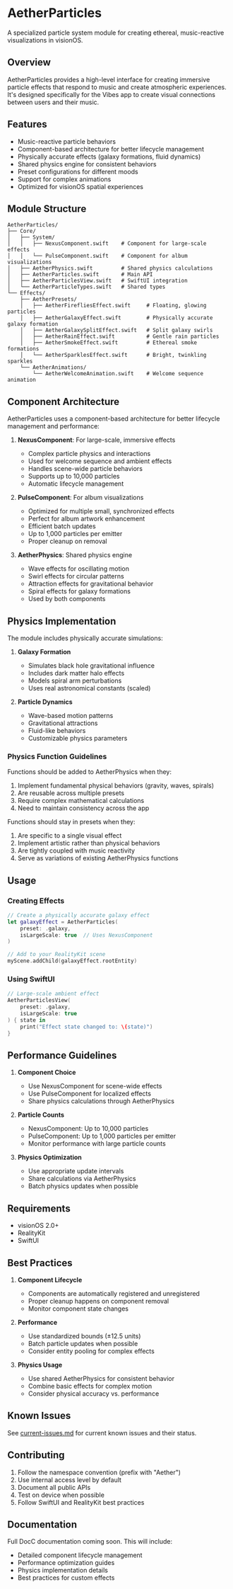 # AetherParticles

A specialized particle system module for creating ethereal, music-reactive visualizations in visionOS.

## Overview

AetherParticles provides a high-level interface for creating immersive particle effects that respond to music and create atmospheric experiences. It's designed specifically for the Vibes app to create visual connections between users and their music.

## Features

- Music-reactive particle behaviors
- Component-based architecture for better lifecycle management
- Physically accurate effects (galaxy formations, fluid dynamics)
- Shared physics engine for consistent behaviors
- Preset configurations for different moods
- Support for complex animations
- Optimized for visionOS spatial experiences

## Module Structure

```
AetherParticles/
├── Core/
│   ├── System/
│   │   ├── NexusComponent.swift    # Component for large-scale effects
│   │   └── PulseComponent.swift    # Component for album visualizations
│   ├── AetherPhysics.swift         # Shared physics calculations
│   ├── AetherParticles.swift       # Main API
│   ├── AetherParticlesView.swift   # SwiftUI integration
│   └── AetherParticleTypes.swift   # Shared types
└── Effects/
    ├── AetherPresets/
    │   ├── AetherFirefliesEffect.swift     # Floating, glowing particles
    │   ├── AetherGalaxyEffect.swift        # Physically accurate galaxy formation
    │   ├── AetherGalaxySplitEffect.swift   # Split galaxy swirls
    │   ├── AetherRainEffect.swift          # Gentle rain particles
    │   ├── AetherSmokeEffect.swift         # Ethereal smoke formations
    │   └── AetherSparklesEffect.swift      # Bright, twinkling sparkles
    └── AetherAnimations/
        └── AetherWelcomeAnimation.swift    # Welcome sequence animation
```

## Component Architecture

AetherParticles uses a component-based architecture for better lifecycle management and performance:

1. **NexusComponent**: For large-scale, immersive effects
   - Complex particle physics and interactions
   - Used for welcome sequence and ambient effects
   - Handles scene-wide particle behaviors
   - Supports up to 10,000 particles
   - Automatic lifecycle management

2. **PulseComponent**: For album visualizations
   - Optimized for multiple small, synchronized effects
   - Perfect for album artwork enhancement
   - Efficient batch updates
   - Up to 1,000 particles per emitter
   - Proper cleanup on removal

3. **AetherPhysics**: Shared physics engine
   - Wave effects for oscillating motion
   - Swirl effects for circular patterns
   - Attraction effects for gravitational behavior
   - Spiral effects for galaxy formations
   - Used by both components

## Physics Implementation

The module includes physically accurate simulations:

1. **Galaxy Formation**
   - Simulates black hole gravitational influence
   - Includes dark matter halo effects
   - Models spiral arm perturbations
   - Uses real astronomical constants (scaled)

2. **Particle Dynamics**
   - Wave-based motion patterns
   - Gravitational attractions
   - Fluid-like behaviors
   - Customizable physics parameters

### Physics Function Guidelines

Functions should be added to AetherPhysics when they:
1. Implement fundamental physical behaviors (gravity, waves, spirals)
2. Are reusable across multiple presets
3. Require complex mathematical calculations
4. Need to maintain consistency across the app

Functions should stay in presets when they:
1. Are specific to a single visual effect
2. Implement artistic rather than physical behaviors
3. Are tightly coupled with music reactivity
4. Serve as variations of existing AetherPhysics functions

## Usage

### Creating Effects

```swift
// Create a physically accurate galaxy effect
let galaxyEffect = AetherParticles(
    preset: .galaxy,
    isLargeScale: true  // Uses NexusComponent
)

// Add to your RealityKit scene
myScene.addChild(galaxyEffect.rootEntity)
```

### Using SwiftUI

```swift
// Large-scale ambient effect
AetherParticlesView(
    preset: .galaxy,
    isLargeScale: true
) { state in
    print("Effect state changed to: \(state)")
}
```

## Performance Guidelines

1. **Component Choice**
   - Use NexusComponent for scene-wide effects
   - Use PulseComponent for localized effects
   - Share physics calculations through AetherPhysics

2. **Particle Counts**
   - NexusComponent: Up to 10,000 particles
   - PulseComponent: Up to 1,000 particles per emitter
   - Monitor performance with large particle counts

3. **Physics Optimization**
   - Use appropriate update intervals
   - Share calculations via AetherPhysics
   - Batch physics updates when possible

## Requirements

- visionOS 2.0+
- RealityKit
- SwiftUI

## Best Practices

1. **Component Lifecycle**
   - Components are automatically registered and unregistered
   - Proper cleanup happens on component removal
   - Monitor component state changes

2. **Performance**
   - Use standardized bounds (±12.5 units)
   - Batch particle updates when possible
   - Consider entity pooling for complex effects

3. **Physics Usage**
   - Use shared AetherPhysics for consistent behavior
   - Combine basic effects for complex motion
   - Consider physical accuracy vs. performance

## Known Issues

See [current-issues.md](../../current-issues.md) for current known issues and their status.

## Contributing

1. Follow the namespace convention (prefix with "Aether")
2. Use internal access level by default
3. Document all public APIs
4. Test on device when possible
5. Follow SwiftUI and RealityKit best practices

## Documentation

Full DocC documentation coming soon. This will include:
- Detailed component lifecycle management
- Performance optimization guides
- Physics implementation details
- Best practices for custom effects
``` 